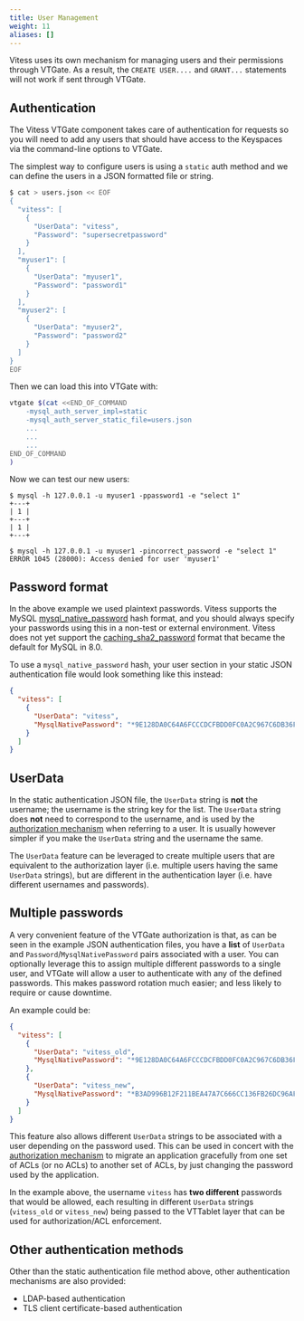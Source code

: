 ```yaml
---
title: User Management
weight: 11
aliases: []
---
```


Vitess uses its own mechanism for managing users and their permissions through
 VTGate. As a result, the `CREATE USER....` and
`GRANT...` statements will not work if sent through VTGate.

## Authentication

The Vitess VTGate component takes care of authentication for requests so you
will need to add any users that should have access to the Keyspaces via the
command-line options to VTGate.

The simplest way to configure users is using a `static` auth method and we
can define the users in a JSON formatted file or string.

```sh
$ cat > users.json << EOF
{
  "vitess": [
    {
      "UserData": "vitess",
      "Password": "supersecretpassword"
    }
  ],
  "myuser1": [
    {
      "UserData": "myuser1",
      "Password": "password1"
    }
  ],
  "myuser2": [
    {
      "UserData": "myuser2",
      "Password": "password2"
    }
  ]
}
EOF
```

Then we can load this into VTGate with:
```sh
vtgate $(cat <<END_OF_COMMAND
    -mysql_auth_server_impl=static
    -mysql_auth_server_static_file=users.json
    ...
    ...
    ...
END_OF_COMMAND
)
```

Now we can test our new users:

```
$ mysql -h 127.0.0.1 -u myuser1 -ppassword1 -e "select 1"
+---+
| 1 |
+---+
| 1 |
+---+

$ mysql -h 127.0.0.1 -u myuser1 -pincorrect_password -e "select 1"
ERROR 1045 (28000): Access denied for user 'myuser1'
```

## Password format

In the above example we used plaintext passwords.  Vitess supports the
MySQL [mysql_native_password](https://dev.mysql.com/doc/refman/8.0/en/native-pluggable-authentication.html)
hash format, and you should always specify your passwords using this
in a non-test or external environment.  Vitess does not yet support the
[caching_sha2_password](https://dev.mysql.com/doc/refman/8.0/en/caching-sha2-pluggable-authentication.html)
format that became the default for MySQL in 8.0.

To use a `mysql_native_password` hash, your user section in your static
JSON authentication file would look something like this instead:

```json
{
  "vitess": [
    {
      "UserData": "vitess",
      "MysqlNativePassword": "*9E128DA0C64A6FCCCDCFBDD0FC0A2C967C6DB36F"
    }
  ]
}
```

## UserData

In the static authentication JSON file, the `UserData` string is **not**
the username;  the username is the string key for the list.  The `UserData`
string does **not** need to correspond to the username, and is used by the
[authorization mechanism](../authorization) when referring to a user.  It is
usually however simpler if you make the `UserData` string and the username
the same.

The `UserData` feature can be leveraged to create multiple users that are
equivalent to the authorization layer (i.e. multiple users having the same
`UserData` strings), but are different in the authentication layer (i.e.
have different usernames and passwords).

## Multiple passwords

A very convenient feature of the VTGate authorization is that, as can be
seen in the example JSON authentication files, you have a **list** of
`UserData` and `Password`/`MysqlNativePassword` pairs associated with
a user.  You can optionally leverage this to assign multiple different
passwords to a single user, and VTGate will allow a user to authenticate
with any of the defined passwords.  This makes password rotation 
much easier;  and less likely to require or cause downtime.

An example could be:
```json
{
  "vitess": [
    {
      "UserData": "vitess_old",
      "MysqlNativePassword": "*9E128DA0C64A6FCCCDCFBDD0FC0A2C967C6DB36F"
    },
    {
      "UserData": "vitess_new",
      "MysqlNativePassword": "*B3AD996B12F211BEA47A7C666CC136FB26DC96AF"
    }
  ]
}
```

This feature also allows different `UserData` strings
to be associated with a user depending on the password used.  This can
be used in concert with the [authorization mechanism](../authorization) to
migrate an application gracefully from one set of ACLs (or no ACLs)
to another set of ACLs, by just changing the password used by the
application.

In the example above, the username `vitess` has **two different** passwords
that would be allowed, each resulting in different `UserData` strings
(`vitess_old` or `vitess_new`) being passed to the VTTablet layer that can
be used for authorization/ACL enforcement.

## Other authentication methods

Other than the static authentication file method above, other authentication
mechanisms are also provided:
 * LDAP-based authentication
 * TLS client certificate-based authentication

